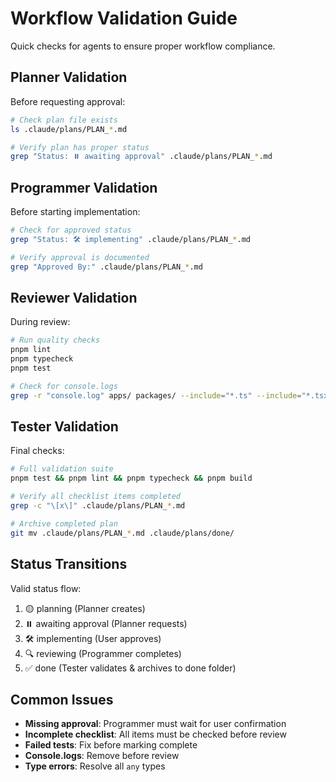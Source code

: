# Workflow Validation Guide

Quick checks for agents to ensure proper workflow compliance.

## Planner Validation

Before requesting approval:

```bash
# Check plan file exists
ls .claude/plans/PLAN_*.md

# Verify plan has proper status
grep "Status: ⏸️ awaiting approval" .claude/plans/PLAN_*.md
```

## Programmer Validation

Before starting implementation:

```bash
# Check for approved status
grep "Status: 🛠 implementing" .claude/plans/PLAN_*.md

# Verify approval is documented
grep "Approved By:" .claude/plans/PLAN_*.md
```

## Reviewer Validation

During review:

```bash
# Run quality checks
pnpm lint
pnpm typecheck
pnpm test

# Check for console.logs
grep -r "console.log" apps/ packages/ --include="*.ts" --include="*.tsx"
```

## Tester Validation

Final checks:

```bash
# Full validation suite
pnpm test && pnpm lint && pnpm typecheck && pnpm build

# Verify all checklist items completed
grep -c "\[x\]" .claude/plans/PLAN_*.md

# Archive completed plan
git mv .claude/plans/PLAN_*.md .claude/plans/done/
```

## Status Transitions

Valid status flow:

1. 🟡 planning (Planner creates)
2. ⏸️ awaiting approval (Planner requests)
3. 🛠 implementing (User approves)
4. 🔍 reviewing (Programmer completes)
5. ✅ done (Tester validates & archives to done folder)

## Common Issues

- **Missing approval**: Programmer must wait for user confirmation
- **Incomplete checklist**: All items must be checked before review
- **Failed tests**: Fix before marking complete
- **Console.logs**: Remove before review
- **Type errors**: Resolve all `any` types
